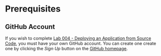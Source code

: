 # Prerequisites

## GitHub Account

If you wish to complete [Lab 004 - Deploying an Application from Source Code](lab004/lab004-1.md), you must have your own GitHub account. You can create one create one by clicking the *Sign Up* button on the [GitHub homepage](https://github.com/).
